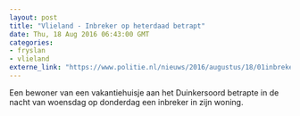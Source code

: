 ```yaml
---
layout: post
title: "Vlieland - Inbreker op heterdaad betrapt"
date: Thu, 18 Aug 2016 06:43:00 GMT
categories: 
- fryslan 
- vlieland 
externe_link: "https://www.politie.nl/nieuws/2016/augustus/18/01inbreker-op-heterdaad-betrapt.html"
---
```


Een bewoner van een vakantiehuisje aan het Duinkersoord betrapte in de nacht van woensdag op donderdag een inbreker in zijn woning.
